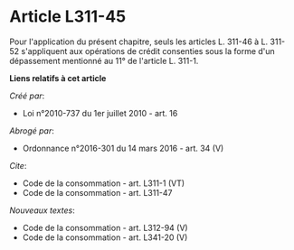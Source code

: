 # Article L311-45

Pour l'application du présent chapitre, seuls les articles L. 311-46 à L. 311-52 s'appliquent aux opérations de crédit
consenties sous la forme d'un dépassement mentionné au 11° de l'article L. 311-1.

**Liens relatifs à cet article**

_Créé par_:

  - Loi n°2010-737 du 1er juillet 2010 - art. 16

_Abrogé par_:

  - Ordonnance n°2016-301 du 14 mars 2016 - art. 34 (V)

_Cite_:

  - Code de la consommation - art. L311-1 (VT)
  - Code de la consommation - art. L311-47

_Nouveaux textes_:

  - Code de la consommation - art. L312-94 (V)
  - Code de la consommation - art. L341-20 (V)
